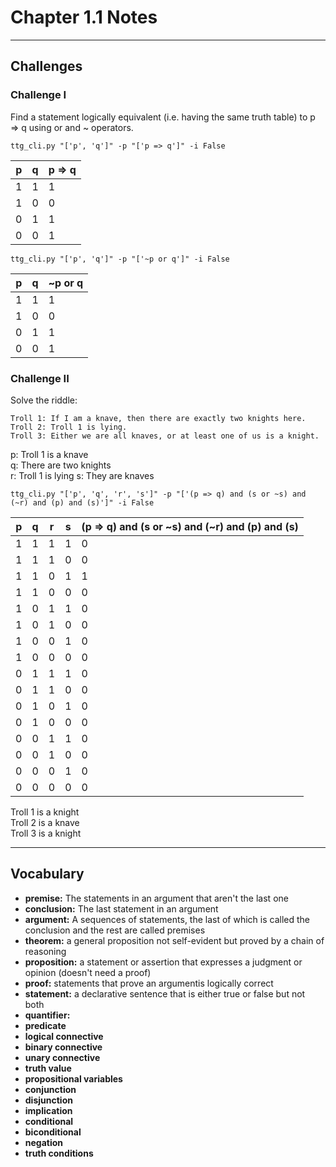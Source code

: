 # Chapter 1.1 Notes
---
## Challenges

### Challenge I
Find a statement logically equivalent (i.e. having the same truth table) to p => q using or and ~ operators.

`ttg_cli.py "['p', 'q']" -p "['p => q']" -i False`

|  p  |  q  |  p => q  |
|-----|-----|----------|
|  1  |  1  |    1     |
|  1  |  0  |    0     |
|  0  |  1  |    1     |
|  0  |  0  |    1     |

`ttg_cli.py "['p', 'q']" -p "['~p or q']" -i False`

|  p  |  q  |  ~p or q  |
|-----|-----|-----------|
|  1  |  1  |     1     |
|  1  |  0  |     0     |
|  0  |  1  |     1     |
|  0  |  0  |     1     |

### Challenge II
Solve the riddle:

    Troll 1: If I am a knave, then there are exactly two knights here.
    Troll 2: Troll 1 is lying.
    Troll 3: Either we are all knaves, or at least one of us is a knight.

p: Troll 1 is a knave<br>
q: There are two knights<br>
r: Troll 1 is lying
s: They are knaves

`ttg_cli.py "['p', 'q', 'r', 's']" -p "['(p => q) and (s or ~s) and (~r) and (p) and (s)']" -i False`

|  p  |  q  |  r  |  s  |  (p => q) and (s or ~s) and (~r) and (p) and (s)  |
|-----|-----|-----|-----|---------------------------------------------------|
|  1  |  1  |  1  |  1  |                         0                         |
|  1  |  1  |  1  |  0  |                         0                         |
|  1  |  1  |  0  |  1  |                         1                         |
|  1  |  1  |  0  |  0  |                         0                         |
|  1  |  0  |  1  |  1  |                         0                         |
|  1  |  0  |  1  |  0  |                         0                         |
|  1  |  0  |  0  |  1  |                         0                         |
|  1  |  0  |  0  |  0  |                         0                         |
|  0  |  1  |  1  |  1  |                         0                         |
|  0  |  1  |  1  |  0  |                         0                         |
|  0  |  1  |  0  |  1  |                         0                         |
|  0  |  1  |  0  |  0  |                         0                         |
|  0  |  0  |  1  |  1  |                         0                         |
|  0  |  0  |  1  |  0  |                         0                         |
|  0  |  0  |  0  |  1  |                         0                         |
|  0  |  0  |  0  |  0  |                         0                         |

Troll 1 is a knight<br>
Troll 2 is a knave<br>
Troll 3 is a knight

---
## Vocabulary

* **premise:** The statements in an argument that aren't the last one
* **conclusion:** The last statement in an argument
* **argument:** A sequences of statements, the last of which is called the conclusion and the rest are called premises
* **theorem:** a general proposition not self-evident but proved by a chain of reasoning
* **proposition:** a statement or assertion that expresses a judgment or opinion (doesn't need a proof)
* **proof:** statements that prove an argumentis logically correct
* **statement:** a declarative sentence that is either true or false but not both
* **quantifier:**
* **predicate**
* **logical connective**
* **binary connective**
* **unary connective**
* **truth value**
* **propositional variables**
* **conjunction**
* **disjunction**
* **implication**
* **conditional**
* **biconditional**
* **negation**
* **truth conditions**

